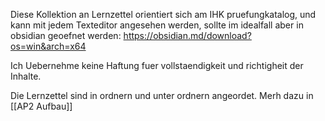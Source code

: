 Diese Kollektion an Lernzettel orientiert sich am IHK pruefungkatalog, und kann mit jedem Texteditor angesehen werden, sollte im idealfall aber in obsidian geoefnet werden: https://obsidian.md/download?os=win&arch=x64


Ich Uebernehme keine Haftung fuer vollstaendigkeit und richtigheit der Inhalte.

Die Lernzettel sind in ordnern und unter ordnern angeordet. Merh dazu in [[AP2 Aufbau]]